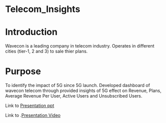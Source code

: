 # Telecom_Insights

# Introduction
  Wavecon is a leading company in telecom industry. Operates in different cities (tier-1, 2 and 3) to sale thier plans.

# Purpose
  To identify the impact of 5G since 5G launch. Developed dashboard of wavecon telecom through provided insights of 5G effect on Revenue, Plans, Average Revenue Per User, Active Users and Unsubscribed Users.

Link to [Presentation ppt](https://github.com/Jayeshm93/Telecom_Insights/blob/04c5631e56d440643af2597332b3a3105bd3cb1a/Wavecon%20insights%20Presentation.pptx)

Link to .[Presentation Video](https://www.linkedin.com/posts/jayesh-mahajan-a695841b8_codebasicsvirtualinternship-telecom-powerbi-activity-7154534538830897152-EOiR?utm_source=share&utm_medium=member_android)
